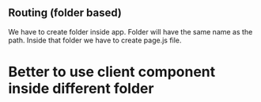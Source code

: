 ## Routing (folder based)

We have to create folder inside app. Folder will have the same name as the path. Inside that folder we have to create page.js file.


<h1>Better to use client component inside different folder</h1>